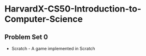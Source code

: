 # HarvardX-CS50-Introduction-to-Computer-Science

## Problem Set 0
* Scratch - A game implemented in Scratch
